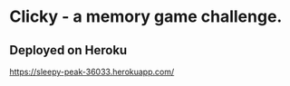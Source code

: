 # Clicky - a memory game challenge.


## Deployed on Heroku
https://sleepy-peak-36033.herokuapp.com/